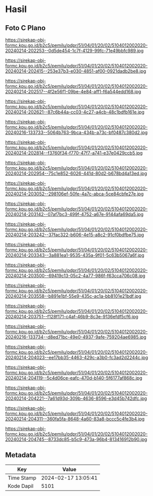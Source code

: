 # Hasil

## Foto C Plano

https://sirekap-obj-formc.kpu.go.id/b2c5/pemilu/pdpr/51/04/01/20/02/5104012002020-20240214-202253--0d5de454-1c7f-4129-99fc-71e49bbfc989.jpg

https://sirekap-obj-formc.kpu.go.id/b2c5/pemilu/pdpr/51/04/01/20/02/5104012002020-20240214-202415--253e37b3-e030-4851-af00-0921dadb2be8.jpg

https://sirekap-obj-formc.kpu.go.id/b2c5/pemilu/pdpr/51/04/01/20/02/5104012002020-20240214-202517--4f2e56f1-09be-4e84-aff1-f6a544edd168.jpg

https://sirekap-obj-formc.kpu.go.id/b2c5/pemilu/pdpr/51/04/01/20/02/5104012002020-20240214-202621--87c6b44a-cc03-4c27-a4cb-48c1bdfb161e.jpg

https://sirekap-obj-formc.kpu.go.id/b2c5/pemilu/pdpr/51/04/01/20/02/5104012002020-20240216-133733--5064b763-9bca-434b-a73c-bf0487c380d2.jpg

https://sirekap-obj-formc.kpu.go.id/b2c5/pemilu/pdpr/51/04/01/20/02/5104012002020-20240214-202814--f3760f34-f770-47f7-a741-e37e0429ccb5.jpg

https://sirekap-obj-formc.kpu.go.id/b2c5/pemilu/pdpr/51/04/01/20/02/5104012002020-20240214-202954--75c1e852-6026-441d-80d2-b678bd4a13ed.jpg

https://sirekap-obj-formc.kpu.go.id/b2c5/pemilu/pdpr/51/04/01/20/02/5104012002020-20240214-203052--298106ef-50fe-4a7c-abca-5ce84cbfe27e.jpg

https://sirekap-obj-formc.kpu.go.id/b2c5/pemilu/pdpr/51/04/01/20/02/5104012002020-20240214-203142--07af7bc3-499f-4752-a67e-9144afa69da5.jpg

https://sirekap-obj-formc.kpu.go.id/b2c5/pemilu/pdpr/51/04/01/20/02/5104012002020-20240214-203242--37fac322-b606-4e15-a8c2-91cf0bdfbe75.jpg

https://sirekap-obj-formc.kpu.go.id/b2c5/pemilu/pdpr/51/04/01/20/02/5104012002020-20240214-203343--3a881ea1-9535-435a-9f01-5c63b5067a6f.jpg

https://sirekap-obj-formc.kpu.go.id/b2c5/pemilu/pdpr/51/04/01/20/02/5104012002020-20240214-203500--69419c13-05c2-4a77-986f-f63cca706c08.jpg

https://sirekap-obj-formc.kpu.go.id/b2c5/pemilu/pdpr/51/04/01/20/02/5104012002020-20240214-203558--b891e1bf-55e9-435c-ac1a-bb8101e21bdf.jpg

https://sirekap-obj-formc.kpu.go.id/b2c5/pemilu/pdpr/51/04/01/20/02/5104012002020-20240214-203751--f128f171-c4af-46b9-8c3e-9136efdf5cf6.jpg

https://sirekap-obj-formc.kpu.go.id/b2c5/pemilu/pdpr/51/04/01/20/02/5104012002020-20240216-133734--d8ed71bc-49e0-4937-9afe-759204ae6985.jpg

https://sirekap-obj-formc.kpu.go.id/b2c5/pemilu/pdpr/51/04/01/20/02/5104012002020-20240214-204023--ee17bb35-4463-429c-a3b0-fc3ad2d2244c.jpg

https://sirekap-obj-formc.kpu.go.id/b2c5/pemilu/pdpr/51/04/01/20/02/5104012002020-20240214-204119--5c4d06ce-eafc-470d-b140-5f6177af868c.jpg

https://sirekap-obj-formc.kpu.go.id/b2c5/pemilu/pdpr/51/04/01/20/02/5104012002020-20240214-204221--7a61d93d-309b-4636-8596-e3d45b742dfc.jpg

https://sirekap-obj-formc.kpu.go.id/b2c5/pemilu/pdpr/51/04/01/20/02/5104012002020-20240214-204311--360fa5fa-8648-4a60-83a8-bccc5c4fe3b4.jpg

https://sirekap-obj-formc.kpu.go.id/b2c5/pemilu/pdpr/51/04/01/20/02/5104012002020-20240214-204745--8733dc85-b5c9-473a-96b4-813416912b90.jpg


## Metadata

| Key        | Value               |
| ---------- | ------------------- |
| Time Stamp | 2024-02-17 13:05:41 |
| Kode Dapil | 5101                |



